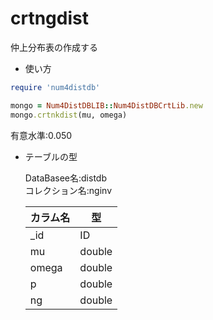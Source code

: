 crtngdist
=========
仲上分布表の作成する

* 使い方

```ruby
require 'num4distdb'

mongo = Num4DistDBLIB::Num4DistDBCrtLib.new
mongo.crtnkdist(mu, omega)
```
有意水準:0.050

* テーブルの型

  DataBasee名:distdb  
  コレクション名:nginv  

  |カラム名|型|
  |--------|---|
  |_id     |ID  |
  |mu      |double|
  |omega   |double|
  |p       |double|
  |ng      |double|

